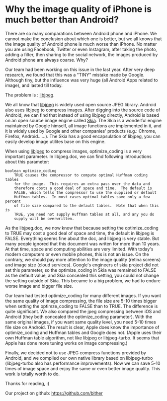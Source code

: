 # Why the image quality of iPhone is much better than Android?

There are so many comparations between Android phone and iPhone. We cannot make the conclusion about which one is better, but we all knows that the image quality of Android phone is much worse than iPhone. No matter you are using Facebook, Twitter or even Instagram, after taking the photo, adding a filter, then sharing to the social network, the images produced by Android phone are always coarse. Why?

Our team had been working on this issue in the last year. After very deep research, we found that this was a "TINY" mistake made by Google. Although tiny, but the influence was very huge (all Android Apps related to image), and lasted till today.

The problem is : [libjpeg].

We all know that [libjpeg] is widely used open source JPEG library. Android also uses libjpeg to compress images. After digging into the source code of Android, we can find that instead of using libjpeg directly, Android is based on an open source image engine called [Skia]. The Skia is a wonderful engine maintained by Google himself, all image functions are implemented in it, and it is widely used by Google and other companies' products (e.g.: Chrome, Firefox, Android......). The Skia has a good encapsulation of libjpeg, you can easily develop image utilites base on this engine.

When using [libjpeg] to compress images, optimize_coding is a very important parameter. In libjpeg.doc, we can find following introductions about this parameter:
```
boolean optimize_coding
	TRUE causes the compressor to compute optimal Huffman coding tables
	for the image.  This requires an extra pass over the data and
	therefore costs a good deal of space and time.  The default is
	FALSE, which tells the compressor to use the supplied or default
	Huffman tables.  In most cases optimal tables save only a few percent
	of file size compared to the default tables.  Note that when this is
	TRUE, you need not supply Huffman tables at all, and any you do
	supply will be overwritten.
```
As the libjpeg.doc, we now know that because setting the optimize_coding to TRUE may cost a good deal of space and time, the default in libjpeg is FALSE.
Everything seems fine about the doc, and libjpeg is very stable. But many people ignored that this document was writen for more than 10 years. At that time, space and computing abilities are very limited. With today's modern computers or even mobile phones, this is not an issue. On the contrary, we should pay more attention to the image quality (retina screens) and image size (cloud services).
Google's engineers of skia project did not set this parameter, so the optimize_coding in Skia was remained to FALSE as the default value, and Skia concealed this setting, you could not change the setting outside of Skia. This became to a big problem, we had to endure worse image and bigger file size.

Our team had tested optimize_coding for many different images. If you want the same quality of image compressing, the file size are 5-10 times bigger when setting the optimze_coding to FALSE than to TRUE. The difference is quite significant.
We also compared the jpeg compressing between iOS and Android (they both concealed the optimize_coding parameter). With the same original images, if you want same quality level, you need 5-10 times file size on Android.
The result is clear, Apple does know the importance of optimize_coding and Huffman tables and Google does not. (Apple uses their own Huffman table algorithm, not like libjpeg or libjpeg-turbo. It seems that Apple has done more tuning works on image compressing.)

Finally, we decided not to use JPEG compress functions provided by Android, and we compiled our own native library based on libjpeg-turbo (libjpeg-turbo also has performance improvements). Now we can save 5-10 times of image space and enjoy the same or even better image quality. This work is totally worth to do.

Thanks for reading, :)

Our project on github:
https://github.com/bither

[libjpeg]:(http://en.wikipedia.org/wiki/Libjpeg)
[Skia]:(http://en.wikipedia.org/wiki/Skia_Graphics_Engine)
